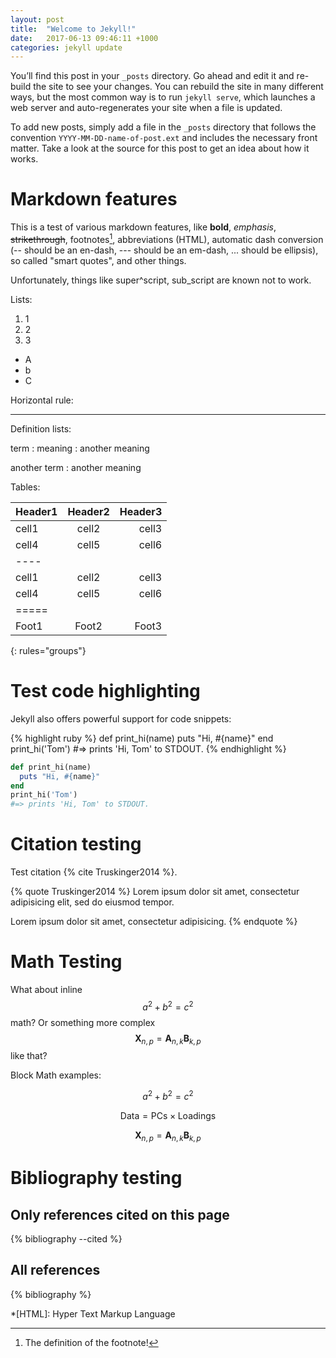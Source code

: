 ```yaml
---
layout: post
title:  "Welcome to Jekyll!"
date:   2017-06-13 09:46:11 +1000
categories: jekyll update
---
```

You’ll find this post in your `_posts` directory. Go ahead and edit it and re-build the site to see your changes. You can rebuild the site in many different ways, but the most common way is to run `jekyll serve`, which launches a web server and auto-regenerates your site when a file is updated.

To add new posts, simply add a file in the `_posts` directory that follows the convention `YYYY-MM-DD-name-of-post.ext` and includes the necessary front matter. Take a look at the source for this post to get an idea about how it works.

# Markdown features

This is a test of various markdown features, like **bold**,
*emphasis*, ~~strikethrough~~, footnotes[^1], abbreviations (HTML), automatic dash conversion (-- should be an en-dash, --- should be an em-dash, ... should be ellipsis), so called "smart quotes", and other things.

[^1]: The definition of the footnote!

Unfortunately, things like super^script, sub_script are known not to work.

Lists:

1. 1
1. 2
1. 3

- A
- b
- C

Horizontal rule:

--- 

Definition lists:

term
: meaning
: another meaning

another term
: another meaning

Tables: 

| Header1 | Header2 | Header3 |
|:--------|:-------:|--------:|
| cell1   | cell2   | cell3   |
| cell4   | cell5   | cell6   |
|----
| cell1   | cell2   | cell3   |
| cell4   | cell5   | cell6   |
|=====
| Foot1   | Foot2   | Foot3
{: rules="groups"}


# Test code highlighting

Jekyll also offers powerful support for code snippets:

{% highlight ruby %}
def print_hi(name)
  puts "Hi, #{name}"
end
print_hi('Tom')
#=> prints 'Hi, Tom' to STDOUT.
{% endhighlight %}

```ruby
def print_hi(name)
  puts "Hi, #{name}"
end
print_hi('Tom')
#=> prints 'Hi, Tom' to STDOUT.
```
 
# Citation testing
Test citation {% cite Truskinger2014 %}.

{% quote Truskinger2014 %}
Lorem ipsum dolor sit amet, consectetur adipisicing elit,
sed do eiusmod tempor.

Lorem ipsum dolor sit amet, consectetur adipisicing.
{% endquote %}

# Math Testing

What about inline $$a^2 + b^2 = c^2$$ math? Or something more
complex $$ \mathbf{X}_{n,p} = \mathbf{A}_{n,k} \mathbf{B}_{k,p} $$ like that?

Block Math examples:

$$a^2 + b^2 = c^2$$

$$ \mathsf{Data = PCs} \times \mathsf{Loadings} $$

$$ \mathbf{X}_{n,p} = \mathbf{A}_{n,k} \mathbf{B}_{k,p} $$

# Bibliography testing

## Only references cited on this page
{% bibliography --cited %}

## All references
{% bibliography %}


*[HTML]: Hyper Text Markup Language
